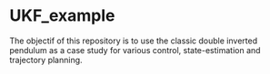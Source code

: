 # UKF_example

The objectif of this repository is to use the classic double inverted pendulum
as a case study for various control, state-estimation and trajectory planning.
